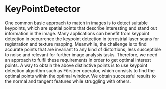 # KeyPointDetector

One common basic approach to match in images is to detect suitable keypoints, which are spatial points that describe
interesting and stand out information in the image. Many applications can benefit from keypoint detection in occurrence
the keypoint detection in terrestrial laser scans for registration and texture mapping. Meanwhile, the challenge is to find
accurate points that are invariant to any kind of distortions, less susceptible to noise and relevant for further image
analysis tasks. Therefore, we need an approach to fulfil these requirements in order to get optimal interest points. A way
to obtain the above distinctive points is to use keypoint detection algorithm such as Förstner operator, which consists to
find the optimal points within the optimal window. We obtain successful results to the normal and tangent features
while struggling with others.

